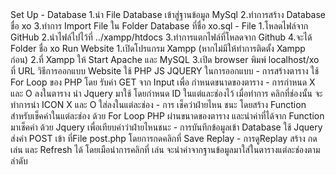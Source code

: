 <div>
Set Up
- Database
  1.นำ File Database เข้าสู่ฐานข้อมูล MySql
  2.ทำการสร้าง Database ชื่อ xo
  3.ทำการ Import File ใน Folder Database ที่ชื่อ xo.sql
- File
  1.โหลดไฟล์จาก GitHub
  2.นำไฟล์ไปไว้ที่ ../xampp/htdocs
  3.ทำการแตกไฟล์ที่โหลดจาก Github
  4.จะได้ Folder ชื่อ xo
Run Website
  1.เปิดโปรแกรม Xampp (หากไม่มีให้ทำการติดตั้ง Xampp ก่อน)
  2.ที่ Xampp ให้ Start Apache และ MySQL
  3.เปิด browser พิมพ์ localhost/xo ที่ URL
 วิธีการออกแบบ Website
  ใช้ PHP JS JQUERY ในการออกแบบ
  - การสร้างตาราง ใช้ For Loop ของ PHP โดย รับค่า GET จาก Input เพื่อ กำหนดขนาดของตาราง
  - การกำหนด X และ O ลงในตาราง นำ Jquery มาใช้ โดยกำหนด ID ในแต่และช่องไว้ เมื่อทำการ คลิกที่ช่องนั้น จะทำการนำ ICON X และ O ใส่ลงในแต่ละช่อง
  - การ เช็คว่าฝ่ายไหน ชนะ โดยสร้าง Function สำหรับเช็คค่าในแต่ละช่อง ด้วย For Loop PHP ผ่านขนาดของตาราง และนำค่าที่ได้จาก Function มาเช็คค่า ด้วย Jquery เพื่อเทียบค่าว่าฝ่ายไหนชนะ
  - การบันทึกข้อมูลเข้า Database ใช้ Jquery ส่งค่า POST เข้า ที่File post.php โดยการกดคลิกที่ Save Replay
  - การดูReplay สร้าง กด เล่น และ Refresh ได้ โดยเมือนำการคลิกที่ เล่น จะนำค่าจากฐานข้อมูลมาใส่ในตารางแต่ละช่องตามลำดับ
</div>
